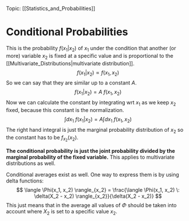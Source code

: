 Topic: [[Statistics_and_Probabilities]]

# Conditional Probabilities

This is the probability $f(x_1 | x_2)$ of $x_1$ under the condition that another (or more) variable $x_2$ is fixed at a specific value and is proportional to the [[Multivariate_Distributions|multivariate distribution]].
$$ 
    f(x_1|x_2) \propto f(x_1, x_2)
$$
So we can say that they are similar up to a constant $A$.
$$ 
    f(x_1|x_2) = A \: f(x_1, x_2)
$$
Now we can calculate the constant by integrating wrt $x_1$ as we keep $x_2$ fixed, because this constant is the normalization. 
$$ 
    \int dx_1 \: f(x_1|x_2) = A \int dx_1 \: f(x_1, x_2)
$$
The right hand integral is just the marginal probability distribution of $x_2$ so the constant has to be $f_{x_2}(x_2)$.

**The conditional probability is just the joint probability divided by the marginal probability of the fixed variable.** This applies to multivariate distributions as well.

Conditional averages exist as well. One way to express them is by using delta functions:
$$ 
    \langle \Phi(x_1, x_2) \rangle_{x_2} = \frac{\langle \Phi(x_1, x_2) \: \delta(X_2 - x_2) \rangle_{x_2}}{\delta(X_2 - x_2)}
$$
This just means that in the average all values of $\Phi$ should be taken into account where $X_2$ is set to a specific value $x_2$. 
